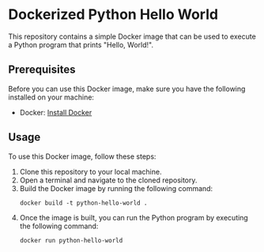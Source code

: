 # Dockerized Python Hello World

This repository contains a simple Docker image that can be used to execute a Python program that prints "Hello, World!".

## Prerequisites

Before you can use this Docker image, make sure you have the following installed on your machine:

- Docker: [Install Docker](https://docs.docker.com/get-docker/)

## Usage

To use this Docker image, follow these steps:

1. Clone this repository to your local machine.
2. Open a terminal and navigate to the cloned repository.
3. Build the Docker image by running the following command:
    ```
    docker build -t python-hello-world .
    ```
4. Once the image is built, you can run the Python program by executing the following command:
    ```
    docker run python-hello-world
    ```